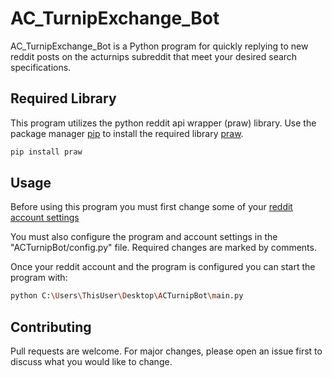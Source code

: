 # AC_TurnipExchange_Bot

AC_TurnipExchange_Bot is a Python program for quickly replying to new reddit posts on the acturnips 
subreddit that meet your desired search specifications.

## Required Library

This program utilizes the python reddit api wrapper (praw) library.
Use the package manager [pip](https://pip.pypa.io/en/stable/) to install the required library [praw](https://praw.readthedocs.io/en/latest/getting_started/installation.html).

```bash
pip install praw
```

## Usage

Before using this program you must first change some of your [reddit account settings](https://www.reddit.com/wiki/api)

You must also configure the program and account settings in the "ACTurnipBot/config.py" file. Required changes are marked by comments.

Once your reddit account and the program is configured you can start the program with:
```bash
python C:\Users\ThisUser\Desktop\ACTurnipBot\main.py
```

## Contributing

Pull requests are welcome. For major changes, please open an issue first to discuss what you would like to change.
